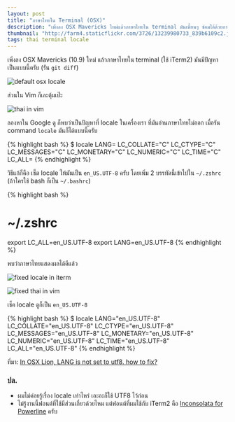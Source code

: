 ```yaml
---
layout: post
title: "ภาษาไทยใน Terminal (OSX)"
description: "เพิ่งลง OSX Mavericks ใหม่แล้วภาษาไทยใน terminal มันเพี้ยนๆ ซ่อมได้ด้วยการ set locale ให้ถูกครับ"
thumbnail: "http://farm4.staticflickr.com/3726/13239980733_839b6109c2.jpg"
tags: thai terminal locale
---
```


เพิ่งลง OSX Mavericks (10.9) ใหม่ แล้วภาษาไทยใน terminal (ใช้ iTerm2) มันมีปัญหา เป็นแบบนี้ครับ (รัน `git diff`)

![default osx locale](http://farm4.staticflickr.com/3726/13239980733_839b6109c2_z.jpg)

ส่วนใน Vim ก็เละตุ้มเป๊ะ

![thai in vim](http://farm3.staticflickr.com/2843/13239831945_496eab8158_z.jpg)

ลองหาใน Google ดู ก็พบว่าเป็นปัญหาที่ locale ในเครื่องเรา ที่มันอ่านภาษาไทยไม่ออก เมื่อรัน command `locale` มันก็ได้แบบนี้ครับ

{% highlight bash %}
$ locale
LANG=
LC_COLLATE="C"
LC_CTYPE="C"
LC_MESSAGES="C"
LC_MONETARY="C"
LC_NUMERIC="C"
LC_TIME="C"
LC_ALL=
{% endhighlight %}

วิธีแก้ก็คือ เซ็ต locale ให้มันเป็น `en_US.UTF-8` ครับ โดยเพิ่ม 2 บรรทัดนี้เข้าไปใน `~/.zshrc` (ถ้าใครใช้ bash ก็เป็น `~/.bashrc`)

{% highlight bash %}
# ~/.zshrc
export LC_ALL=en_US.UTF-8
export LANG=en_US.UTF-8
{% endhighlight %}

พบว่าภาษาไทยแสดงผลได้ดีแล้ว

![fixed locale in iterm](http://farm8.staticflickr.com/7237/13239980853_6c9f68cffd_z.jpg)

![fixed thai in vim](http://farm4.staticflickr.com/3831/13239980653_940c67005c_z.jpg)

เช็ค locale ดูก็เป็น `en_US.UTF-8`

{% highlight bash %}
$ locale
LANG="en_US.UTF-8"
LC_COLLATE="en_US.UTF-8"
LC_CTYPE="en_US.UTF-8"
LC_MESSAGES="en_US.UTF-8"
LC_MONETARY="en_US.UTF-8"
LC_NUMERIC="en_US.UTF-8"
LC_TIME="en_US.UTF-8"
LC_ALL="en_US.UTF-8"
{% endhighlight %}

ที่มา: [In OSX Lion, LANG is not set to utf8. how to fix?](http://stackoverflow.com/questions/7165108/in-osx-lion-lang-is-not-set-to-utf8-how-fix)

### ปล.
- ผมไม่ค่อยรู้เรื่อง locale เท่าไหร่ เอะอะก็ใช้ UTF8 ไว้ก่อน
- ไม่รู้งานนี้ฟอนต์ที่ใช้มีส่วนเกี่ยวด้วยไหม แต่ฟอนต์ที่ผมใช้กับ iTerm2 คือ [Inconsolata for Powerline](https://github.com/Lokaltog/powerline-fonts/tree/master/Inconsolata) ครับ

